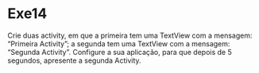 # Exe14
Crie duas activity, em que a primeira tem uma TextView com a mensagem: “Primeira
Activity”; a segunda tem uma TextView com a mensagem: “Segunda Activity”. Configure a
sua aplicação, para que depois de 5 segundos, apresente a segunda Activity.
